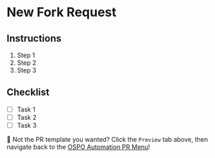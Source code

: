 # New Fork Request

## Instructions

1. Step 1
1. Step 2
1. Step 3

## Checklist

- [ ] Task 1
- [ ] Task 2
- [ ] Task 3

🚨 Not the PR template you wanted? Click the `Preview` tab above, then navigate back to the [OSPO Automation PR Menu](?expand=1)!

